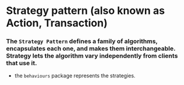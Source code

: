 # Strategy pattern (also known as Action, Transaction)
### The `Strategy Pattern` defines a family of algorithms, encapsulates each one, and makes them interchangeable. Strategy lets the algorithm vary independently from clients that use it.
- the `behaviours` package represents the strategies.

